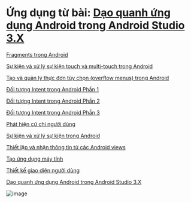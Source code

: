 # Ứng dụng từ bài: <a href="https://ngocminhtran.com/2018/07/11/dao-quanh-ung-dung-android-trong-android-studio-3-x/">Dạo quanh ứng dụng Android trong Android Studio 3.X </a>

<a href="https://github.com/ntson2110/FragmentExample">Fragments trong Android</a>

<a href="https://github.com/ntson2110/MotionEventActvity">Sự kiện và xử lý sự kiện touch và multi-touch trong Android</a>

<a href="https://github.com/ntson2110/MenuExample">Tạo và quản lý thực đơn tùy chọn (overflow menus) trong Android</a>

<a href="https://github.com/ntson2110/ExplicitIntent">Đối tượng Intent trong Android Phần 1</a>

<a href="https://github.com/ntson2110/ImplicitIntent">Đối tượng Intent trong Android Phần 2</a>

<a href="https://github.com/ntson2110/SendBroadca">Đối tượng Intent trong Android Phần 3</a>

<a href="https://github.com/ntson2110/CommonGestures">Phát hiện cử chỉ người dùng </a>

<a href="https://github.com/ntson2110/androidbasicview">Sự kiện và xử lý sự kiện trong Android</a>

<a href="https://github.com/ntson2110/MyFirstAndroidApplication">Thiết lập và nhận thông tin từ các Android views</a>

<a href="https://github.com/ntson2110/congtrunhanchia">Tạo ứng dụng máy tính</a>

<a href="https://github.com/ntson2110/LayoutSample">Thiết kế giao diện người dùng  </a>

<a href="https://github.com/ntson2110/daoquanhandroid">Dạo quanh ứng dụng Android trong Android Studio 3.X </a>

![image](https://wikici.com/chu-ky-ten-son-cac-mau-chu-ky-ten-son-dep-nhat)
